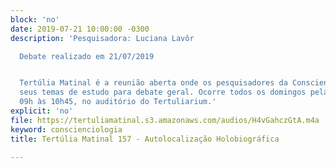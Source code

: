 ```yaml
---
block: 'no'
date: 2019-07-21 10:00:00 -0300
description: 'Pesquisadora: Luciana Lavôr

  Debate realizado em 21/07/2019


  Tertúlia Matinal é a reunião aberta onde os pesquisadores da Conscienciologia apresentam
  seus temas de estudo para debate geral. Ocorre todos os domingos pela manhã, das
  09h às 10h45, no auditório do Tertuliarium.'
explicit: 'no'
file: https://tertuliamatinal.s3.amazonaws.com/audios/H4vGahczGtA.m4a
keyword: conscienciologia
title: Tertúlia Matinal 157 - Autolocalização Holobiográfica

---
```


